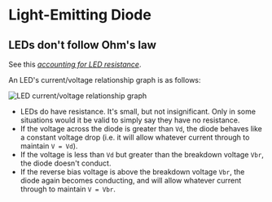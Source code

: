 # Light-Emitting Diode

## LEDs don't follow Ohm's law

See this [_accounting for LED resistance_](https://electronics.stackexchange.com/q/76367).

An LED's current/voltage relationship graph is as follows:

![LED current/voltage relationship graph](https://i.stack.imgur.com/gcbdC.png)

- LEDs do have resistance. It's small, but not insignificant. Only in some situations would it be valid to simply say they have no resistance.
- If the voltage across the diode is greater than `Vd`, the diode behaves like a constant voltage drop (i.e. it will allow whatever current through to maintain `V = Vd`).
- If the voltage is less than `Vd` but greater than the breakdown voltage `Vbr`, the diode doesn't conduct.
- If the reverse bias voltage is above the breakdown voltage `Vbr`, the diode again becomes conducting, and will allow whatever current through to maintain `V = Vbr`.
